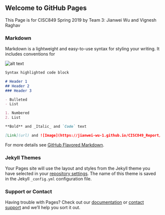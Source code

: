 ## Welcome to GitHub Pages

This Page is for CISC849 Spring 2019 by Team 3: Jianwei Wu and Vignesh Raghav 

### Markdown

Markdown is a lightweight and easy-to-use syntax for styling your writing. It includes conventions for

![alt text](https://jianwei-wu-1.github.io/CISC849_Report/front1.jpg)

```markdown
Syntax highlighted code block

# Header 1
## Header 2
### Header 3

- Bulleted
- List

1. Numbered
2. List

**Bold** and _Italic_ and `Code` text

[Link](url) and ![Image](https://jianwei-wu-1.github.io/CISC849_Report/front1.jpg)
```

For more details see [GitHub Flavored Markdown](https://guides.github.com/features/mastering-markdown/).


### Jekyll Themes

Your Pages site will use the layout and styles from the Jekyll theme you have selected in your [repository settings](https://github.com/Jianwei-Wu-1/CISC849_Report/settings). The name of this theme is saved in the Jekyll `_config.yml` configuration file.

### Support or Contact

Having trouble with Pages? Check out our [documentation](https://help.github.com/categories/github-pages-basics/) or [contact support](https://github.com/contact) and we’ll help you sort it out.
